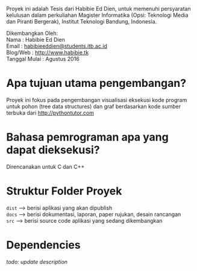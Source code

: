Proyek ini adalah Tesis dari Habibie Ed Dien, untuk memenuhi persyaratan kelulusan dalam perkuliahan Magister Informatika (Opsi: Teknologi Media dan Piranti Bergerak), Institut Teknologi Bandung, Indonesia.

Dikembangkan Oleh:<br>
Nama		: Habibie Ed Dien<br>
Email		: habibieeddien@students.itb.ac.id<br>
Blog/Web	: http://www.habibie.tk<br>
Tanggal Mulai	: Agustus 2016<br>

Apa tujuan utama pengembangan?
===============================
Proyek ini fokus pada pengembangan visualisasi eksekusi kode program untuk pohon (tree data structures) dan graf berdasarkan kode sumber terbuka dari http://pythontutor.com

Bahasa pemrograman apa yang dapat dieksekusi?
==============================================
Direncanakan untuk C dan C++

Struktur Folder Proyek
======================
`dist` --> berisi aplikasi yang akan dipublish<br>
`docs` --> berisi dokumentasi, laporan, paper rujukan, desain rancangan<br>
`src` --> berisi source code aplikasi yang sedang dikembangkan<br>

Dependencies
============
<i>todo: update description</i>
